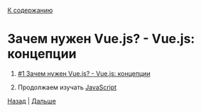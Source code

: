 [К содержанию](../readme.md#введение-в-web-разработку)

# Зачем нужен Vue.js? - Vue.js: концепции

<!-- 18 минут -->

1. [#1 Зачем нужен Vue.js? - Vue.js: концепции](https://www.youtube.com/watch?v=4xyb_tA-uw0&list=PLvTBThJr861yMBhpKafII3HZLAYujuNWw&index=2)

1. Продолжаем изучать [JavaScript](https://learn.javascript.ru/comparison)

<!-- дошли до полифилов -->

[Назад](./web_01.md) | [Дальше](./web_03.md)